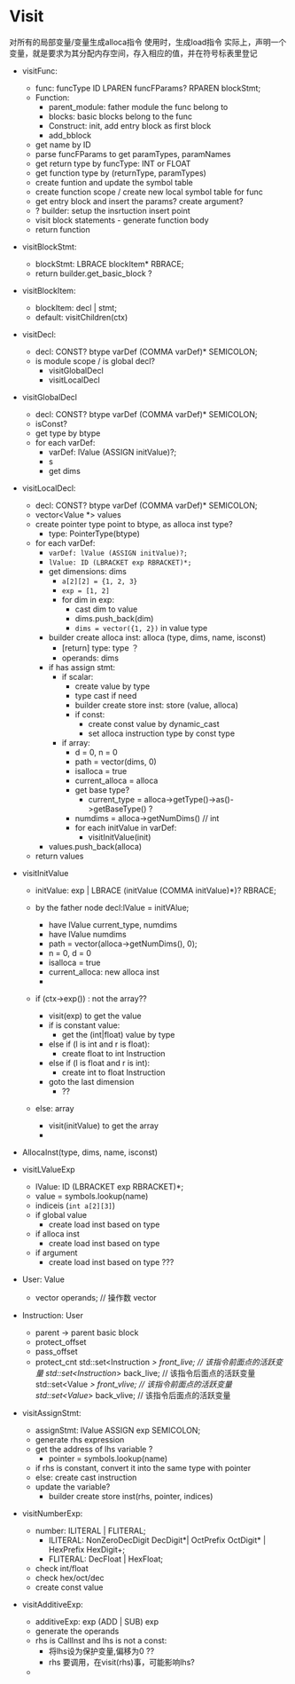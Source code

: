 # Visit

对所有的局部变量/变量生成alloca指令
使用时，生成load指令
实际上，声明一个变量，就是要求为其分配内存空间，存入相应的值，并在符号标表里登记

- visitFunc:
  - func: funcType ID LPAREN funcFParams? RPAREN blockStmt;
  - Function:
    - parent_module: father module the func belong to
    - blocks: basic blocks belong to the func
    - Construct: init, add entry block as first block
    - add_bblock
  - get name by ID
  - parse funcFParams to get paramTypes, paramNames
  - get return type by funcType: INT or FLOAT
  - get function type by (returnType, paramTypes)
  - create funtion and update the symbol table
  - create function scope / create new local symbol table for func
  - get entry block and insert the params? create argument?
  - ? builder: setup the insrtuction insert point
  - visit block statements - generate function body
  - return function

- visitBlockStmt:
  - blockStmt: LBRACE blockItem* RBRACE;
  - return builder.get_basic_block ?

- visitBlockItem:
  - blockItem: decl | stmt;
  - default: visitChildren(ctx)

- visitDecl:
  - decl: CONST? btype varDef (COMMA varDef)* SEMICOLON;
  - is module scope / is global decl?
    - visitGlobalDecl
    - visitLocalDecl

- visitGlobalDecl
  - decl: CONST? btype varDef (COMMA varDef)* SEMICOLON;
  - isConst?
  - get type by btype
  - for each varDef:
    - varDef: lValue (ASSIGN initValue)?;
    - s
    - get dims

- visitLocalDecl:
  - decl: CONST? btype varDef (COMMA varDef)* SEMICOLON;
  - vector<Value *> values
  - create pointer type point to btype, as alloca inst type?
    - type: PointerType(btype)
  - for each varDef:
    - `varDef: lValue (ASSIGN initValue)?;`
    - `lValue: ID (LBRACKET exp RBRACKET)*;`
    - get dimensions: dims
      - `a[2][2] = {1, 2, 3}`
      - `exp = [1, 2]`
      - for dim in exp:
        - cast dim to value
        - dims.push_back(dim)
        - `dims = vector({1, 2})` in value type
    - builder create alloca inst: alloca (type, dims, name, isconst)
      - [return] type: type ？
      - operands: dims
    - if has assign stmt:
      - if scalar:
        - create value by type
        - type cast if need
        - builder create store inst: store (value, alloca)
        - if const:
          - create const value by dynamic_cast
          - set alloca instruction type by const type
      - if array:
        - d = 0, n = 0
        - path = vector<int>(dims, 0)
        - isalloca = true
        - current_alloca = alloca
        - get base type?
          - current_type = alloca->getType()->as<PointerType>()->getBaseType() ?
        - numdims = alloca->getNumDims() // int
        - for each initValue in varDef:
          - visitInitValue(init)
    - values.push_back(alloca)
  - return values

- visitInitValue
  - initValue: exp | LBRACE (initValue (COMMA initValue)*)? RBRACE;
  - by the father node decl:lValue = initVAlue;
    - have lValue current_type, numdims
    - have lValue numdims
    - path = vector<int>(alloca->getNumDims(), 0);
    - n = 0, d = 0
    - isalloca = true
    - current_alloca: new alloca inst
    -
  - if (ctx->exp()) : not the array??
    - visit(exp) to get the value
    - if is constant value:
      - get the (int|float) value by type
    - else if (l is int and r is float):
      - create float to int Instruction
    - else if (l is float and r is int):
      - create int to float Instruction
    - goto the last dimension
      - ??

  - else: array
    - visit(initValue) to get the array
    -

- AllocaInst(type, dims, name, isconst)

- visitLValueExp
  - lValue: ID (LBRACKET exp RBRACKET)*;
  - value = symbols.lookup(name)
  - indiceis (`int a[2][3]`)
  - if global value
    - create load inst based on type
  - if alloca inst
    - create load inst based on type
  - if argument
    - create load inst based on type ???

- User: Value
  - vector<Use> operands; // 操作数 vector

- Instruction: User
  - parent -> parent basic block
  - protect_offset
  - pass_offset
  - protect_cnt
    std::set<Instruction *> front_live; // 该指令前面点的活跃变量
    std::set<Instruction*> back_live;  // 该指令后面点的活跃变量
    std::set<Value *> front_vlive;      // 该指令前面点的活跃变量
    std::set<Value*> back_vlive;       // 该指令后面点的活跃变量

- visitAssignStmt:
  - assignStmt: lValue ASSIGN exp SEMICOLON;
  - generate rhs expression
  - get the address of lhs variable ?
    - pointer = symbols.lookup(name)
  - if rhs is constant, convert it into the same type with pointer
  - else: create cast instruction
  - update the variable?
    - builder create store  inst(rhs, pointer, indices)

- visitNumberExp:
  - number: ILITERAL | FLITERAL;
    - ILITERAL: NonZeroDecDigit DecDigit*| OctPrefix OctDigit* | HexPrefix HexDigit+;
    - FLITERAL: DecFloat | HexFloat;
  - check int/float
  - check hex/oct/dec
  - create const value

- visitAdditiveExp:
  - additiveExp: exp (ADD | SUB) exp
  - generate the operands
  - rhs is CallInst and lhs is not a const:
    - 将lhs设为保护变量,偏移为0 ??
    - rhs 要调用，在visit(rhs)事，可能影响lhs?
  - 
  